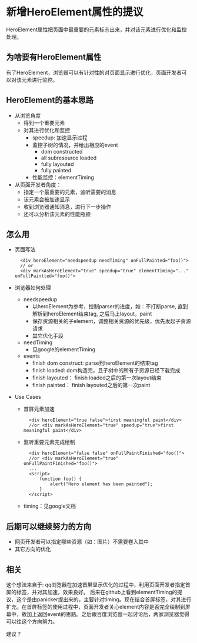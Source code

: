 # 新增HeroElement属性的提议

HeroElement属性把页面中最重要的元素标志出来，并对该元素进行优化和监控处理。

## 为啥要有HeroElement属性

有了HeroElement，浏览器可以有针对性的对页面显示进行优化，页面开发者可以对该元素进行监控。


## HeroElement的基本思路

- 从浏览角度
	- 得到一个重要元素
	- 对其进行优化和监控
		- speedup: 加速显示过程
		- 监控子树的情况，并给出相应的event
			- dom constructed
			- all subresource loaded
			- fully layouted
			- fully painted
		- 性能监控：elementTiming
- 从页面开发者角度：
	- 指定一个最重要的元素，监听需要的消息
	- 该元素会被加速显示
	- 收到浏览器通知消息，进行下一步操作
	- 还可以分析该元素的性能瓶颈
## 怎么用

- 页面写法

		<div heroElement="needspeedup needTiming" onFullPainted="foo()">
		// or
		<div markAsHeroElement="true" speedup="true" elementTiming="..." onFullPaintted="foo()">

- 浏览器如何处理
	- needspeedup
		- 以heroElement为参考，控制parser的进度，如：不打断parse, 直到解析到heroElement结束tag, 之后马上layout，paint
		- 保存资源相关的子element，调整相关资源的优先级，优先发起子资源请求
		- 其它优化手段
	- needTiming
		- 见google的elementTiming
	- events
		- finish dom construct: parse到heroElement的结束tag
		- finish loaded: dom构造完，且子树中的所有子资源已经下载完成
		- finish layouted： finish loaded之后的第一次layout结束
		- finish painted： finish layouted之后的第一次paint
- Use Cases
	- 首屏元素加速

			<div heroElement="true false">first meaningful paint</div>
			//or <div markAsHeroElement="true" speedup="true">first meaningful paint</div>

	- 监听重要元素完成绘制

			<div heroElement="false false" onFullPaintFinished="foo()">
			//or <div markAsHeroElement="true" onFullPaintFinished="foo()">
			...
			<script>
				function foo() {
					alert("Hero element has been painted");
				}
			</script>
	- timing：见google文档

## 后期可以继续努力的方向
- 网页开发者可以指定哪些资源（如：图片）不需要卷入其中
- 其它方向的优化

## 相关

这个想法来自于: qq浏览器在加速首屏显示优化的过程中，利用页面开发者指定首屏的标签，并对其加速，效果良好。 后来在github上看到elementTiming的提议，这个是由panicker提出来的，主要针对timing。现在结合首屏标签，对其进行扩充。在首屏标签的使用过程中，页面开发者关心element内容是否完全绘制到屏幕中，故加上返回event的思路。之后跟百度浏览器一起讨论后，两家浏览器觉得可以往这个方向努力。

建议？
